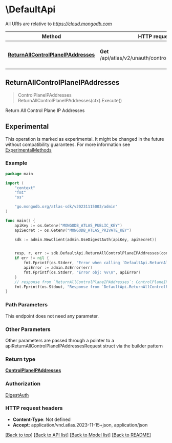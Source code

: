 # \DefaultApi

All URIs are relative to *https://cloud.mongodb.com*

Method | HTTP request | Description
------------- | ------------- | -------------
[**ReturnAllControlPlaneIPAddresses**](DefaultApi.md#ReturnAllControlPlaneIPAddresses) | **Get** /api/atlas/v2/unauth/controlPlaneIPAddresses | Return All Control Plane IP Addresses



## ReturnAllControlPlaneIPAddresses

> ControlPlaneIPAddresses ReturnAllControlPlaneIPAddresses(ctx).Execute()

Return All Control Plane IP Addresses


## Experimental

This operation is marked as experimental. It might be changed in the future without compatibility guarantees.
For more information see [ExperimentalMethods](../doc_1_concepts.md#experimental-methods)

### Example

```go
package main

import (
    "context"
    "fmt"
    "os"

    "go.mongodb.org/atlas-sdk/v20231115003/admin"
)

func main() {
    apiKey := os.Getenv("MONGODB_ATLAS_PUBLIC_KEY")
    apiSecret := os.Getenv("MONGODB_ATLAS_PRIVATE_KEY")

    sdk := admin.NewClient(admin.UseDigestAuth(apiKey, apiSecret))


    resp, r, err := sdk.DefaultApi.ReturnAllControlPlaneIPAddresses(context.Background()).Execute()
    if err != nil {
        fmt.Fprintf(os.Stderr, "Error when calling `DefaultApi.ReturnAllControlPlaneIPAddresses``: %v\n", err)
        apiError := admin.AsError(err)
        fmt.Fprintf(os.Stderr, "Error obj: %v\n", apiError)
    }
    // response from `ReturnAllControlPlaneIPAddresses`: ControlPlaneIPAddresses
    fmt.Fprintf(os.Stdout, "Response from `DefaultApi.ReturnAllControlPlaneIPAddresses`: %v\n", resp)
}
```

### Path Parameters

This endpoint does not need any parameter.

### Other Parameters

Other parameters are passed through a pointer to a apiReturnAllControlPlaneIPAddressesRequest struct via the builder pattern


### Return type

[**ControlPlaneIPAddresses**](ControlPlaneIPAddresses.md)

### Authorization
[DigestAuth](../README.md#Authentication)

### HTTP request headers

- **Content-Type**: Not defined
- **Accept**: application/vnd.atlas.2023-11-15+json, application/json

[[Back to top]](#) [[Back to API list]](../README.md#documentation-for-api-endpoints)
[[Back to Model list]](../README.md#documentation-for-models)
[[Back to README]](../README.md)

